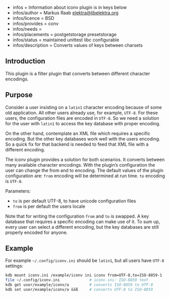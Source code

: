 - infos = Information about iconv plugin is in keys below
- infos/author = Markus Raab <elektra@libelektra.org>
- infos/licence = BSD
- infos/provides = conv
- infos/needs =
- infos/placements = postgetstorage presetstorage
- infos/status = maintained unittest libc configurable
- infos/description = Converts values of keys between charsets

## Introduction ##

This plugin is a filter plugin that converts between different character encodings.

## Purpose ##

Consider a user insisting on a `latin1` character encoding because
of some old application. All other users already use, for example,
`UTF-8`. For these users, the configuration files are encoded in
`UTF-8`. So we need a solution for the user with `latin1` to access the
key database with proper encoding.

On the other hand, contemplate an XML file which requires a specific
encoding. But the other key databases work well with the users
encoding. So a quick fix for that backend is needed to feed that XML
file with a different encoding.

The iconv plugin provides a solution for both scenarios. It converts between
many available character encodings. With the plugin’s configuration
the user can change the from and to encoding.  The default values of the
plugin configuration are: `from` encoding will be determined at run time.
`to` encoding is `UTF-8`.

Parameters:
- `to` is per default UTF-8, to have unicode configuration files
- `from` is per default the users locale

Note that for writing the configuration `from` and `to` is swapped. A
key database that requires a specific encoding can make use of it. To
sum up, every user can select a different encoding, but the key databases
are still properly encoded for anyone.

## Example ##

For example `~/.config/iconv.ini` should be `latin1`, but all users
have `UTF-8` settings:

```bash
kdb mount iconv.ini /example/iconv ini iconv from=UTF-8,to=ISO-8859-1
file ~/.config/iconv.ini             # iconv.ini: ISO-8859 text
kdb get user/example/iconv/a         # converts ISO-8859 to UTF-8
kdb set user/example/iconv/a öäß     # converts UTF-8 to ISO-8859
```

